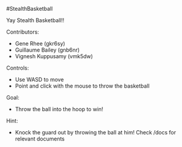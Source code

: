 #StealthBasketball

Yay Stealth Basketball!!

Contributors:
* Gene Rhee (gkr6sy)
* Guillaume Bailey (gnb6nr)
* Vignesh Kuppusamy (vmk5dw)

Controls:
* Use WASD to move
* Point and click with the mouse to throw the basketball

Goal:
* Throw the ball into the hoop to win!

Hint:
* Knock the guard out by throwing the ball at him!
Check /docs for relevant documents